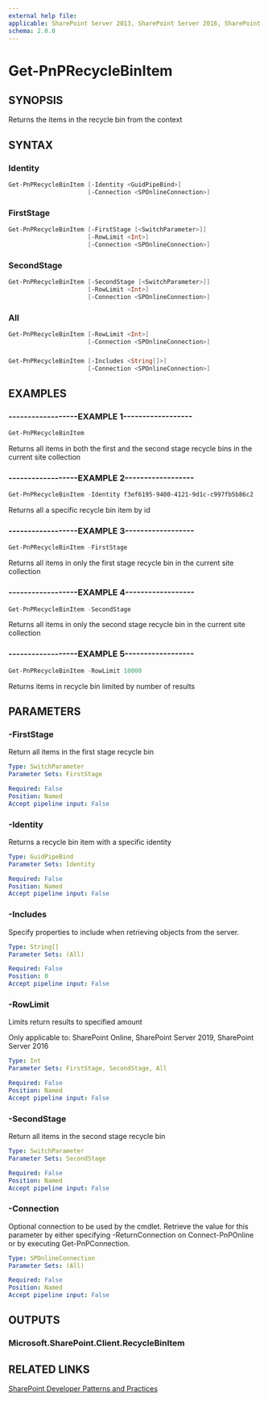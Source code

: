 ```yaml
---
external help file:
applicable: SharePoint Server 2013, SharePoint Server 2016, SharePoint Server 2019, SharePoint Online
schema: 2.0.0
---
```

# Get-PnPRecycleBinItem

## SYNOPSIS
Returns the items in the recycle bin from the context

## SYNTAX 

### Identity
```powershell
Get-PnPRecycleBinItem [-Identity <GuidPipeBind>]
                      [-Connection <SPOnlineConnection>]
```

### FirstStage
```powershell
Get-PnPRecycleBinItem [-FirstStage [<SwitchParameter>]]
                      [-RowLimit <Int>]
                      [-Connection <SPOnlineConnection>]
```

### SecondStage
```powershell
Get-PnPRecycleBinItem [-SecondStage [<SwitchParameter>]]
                      [-RowLimit <Int>]
                      [-Connection <SPOnlineConnection>]
```

### All
```powershell
Get-PnPRecycleBinItem [-RowLimit <Int>]
                      [-Connection <SPOnlineConnection>]
```

### 
```powershell
Get-PnPRecycleBinItem [-Includes <String[]>]
                      [-Connection <SPOnlineConnection>]
```

## EXAMPLES

### ------------------EXAMPLE 1------------------
```powershell
Get-PnPRecycleBinItem
```

Returns all items in both the first and the second stage recycle bins in the current site collection

### ------------------EXAMPLE 2------------------
```powershell
Get-PnPRecycleBinItem -Identity f3ef6195-9400-4121-9d1c-c997fb5b86c2
```

Returns all a specific recycle bin item by id

### ------------------EXAMPLE 3------------------
```powershell
Get-PnPRecycleBinItem -FirstStage
```

Returns all items in only the first stage recycle bin in the current site collection

### ------------------EXAMPLE 4------------------
```powershell
Get-PnPRecycleBinItem -SecondStage
```

Returns all items in only the second stage recycle bin in the current site collection

### ------------------EXAMPLE 5------------------
```powershell
Get-PnPRecycleBinItem -RowLimit 10000
```

Returns items in recycle bin limited by number of results

## PARAMETERS

### -FirstStage
Return all items in the first stage recycle bin

```yaml
Type: SwitchParameter
Parameter Sets: FirstStage

Required: False
Position: Named
Accept pipeline input: False
```

### -Identity
Returns a recycle bin item with a specific identity

```yaml
Type: GuidPipeBind
Parameter Sets: Identity

Required: False
Position: Named
Accept pipeline input: False
```

### -Includes
Specify properties to include when retrieving objects from the server.

```yaml
Type: String[]
Parameter Sets: (All)

Required: False
Position: 0
Accept pipeline input: False
```

### -RowLimit
Limits return results to specified amount

Only applicable to: SharePoint Online, SharePoint Server 2019, SharePoint Server 2016

```yaml
Type: Int
Parameter Sets: FirstStage, SecondStage, All

Required: False
Position: Named
Accept pipeline input: False
```

### -SecondStage
Return all items in the second stage recycle bin

```yaml
Type: SwitchParameter
Parameter Sets: SecondStage

Required: False
Position: Named
Accept pipeline input: False
```

### -Connection
Optional connection to be used by the cmdlet. Retrieve the value for this parameter by either specifying -ReturnConnection on Connect-PnPOnline or by executing Get-PnPConnection.

```yaml
Type: SPOnlineConnection
Parameter Sets: (All)

Required: False
Position: Named
Accept pipeline input: False
```

## OUTPUTS

### Microsoft.SharePoint.Client.RecycleBinItem

## RELATED LINKS

[SharePoint Developer Patterns and Practices](https://aka.ms/sppnp)